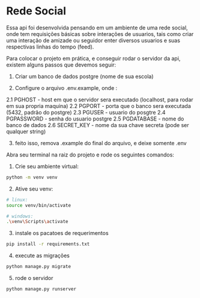 # Rede Social

Essa api foi desenvolvida pensando em um ambiente de uma rede social, onde tem requisições básicas
sobre interações de usuarios, tais como criar uma interação de amizade ou seguidor enter diversos
usuarios e suas respectivas linhas do tempo (feed).

Para colocar o projeto em prática, e conseguir rodar o servidor da api, existem alguns passos
que devemos seguir:

1. Criar um banco de dados postgre (nome de sua escola)

2. Configure o arquivo .env.example, onde :

2.1 PGHOST - host em que o servidor sera executado (localhost, para rodar em sua propria maquina)
2.2 PGPORT - porta que o banco sera executada (5432, padrão do postgre)
2.3 PGUSER - usuario do posgtre
2.4 PGPASSWORD - senha do usuario postgre
2.5 PGDATABASE - nome do banco de dados
2.6 SECRET_KEY - nome da sua chave secreta (pode ser qualquer string)

3. feito isso, remova .example do final do arquivo, e deixe somente .env

Abra seu terminal na raiz do projeto e rode os seguintes comandos:

1. Crie seu ambiente virtual:

```bash
python -m venv venv
```

2. Ative seu venv:

```bash
# linux:
source venv/bin/activate

# windows:
.\venv\Scripts\activate
```

3. instale os pacatoes de requerimentos

```bash
pip install -r requirements.txt
```

4. execute as migrações

```bash
python manage.py migrate
```

5. rode o servidor

```bash
python manage.py runserver
```
